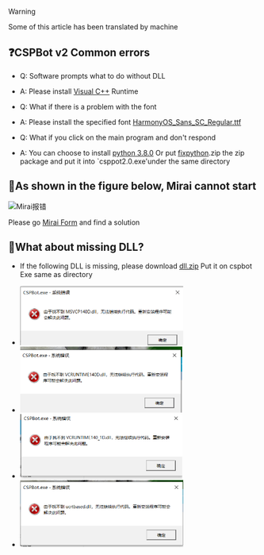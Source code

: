 >[!Warning]
>
>Some of this article has been translated by machine
## ❓CSPBot v2 Common errors
- Q: Software prompts what to do without DLL
- A: Please install [Visual C++](https://docs.microsoft.com/en-us/cpp/windows/latest-supported-vc-redist?view=msvc-170) Runtime

- Q: What if there is a problem with the font
- A: Please install the specified font [HarmonyOS_Sans_SC_Regular.ttf](https://huohuas001.lanzouv.com/iFSlj078w1pe)

- Q: What if you click on the main program and don't respond
- A: You can choose to install [python 3.8.0](https://www.python.org/ftp/python/3.8.0/python-3.8.0-amd64.exe) Or put [fixpython](https://huohuas001.lanzouv.com/imqT407a521g).zip the zip package and put it into `csppot2.0.exe'under the same directory


## 🤖As shown in the figure below, Mirai cannot start

![Mirai报错](https://s3.bmp.ovh/imgs/2022/03/8b05808d2404b3bd.png)

Please go [Mirai Form](https://mirai.mamoe.net/topic/1084/mcl-%E6%97%A0%E6%B3%95%E4%BD%BF%E7%94%A8%E7%9A%84%E7%9B%B8%E5%85%B3%E8%A7%A3%E5%86%B3%E6%96%B9%E6%B3%95-2022-3-25) and find a solution

## 🚗What about missing DLL?
- If the following DLL is missing, please download [dll.zip](https://huohuas001.lanzouv.com/ieqoZ01rge1a) Put it on cspbot Exe same as directory

- <img src="Pic/1.JPG" alt="缺失MSVC140D.dll" style="zoom:60%"/>

- <img src="Pic//2.JPG" alt="缺失VCRUNTIME140D.dll" style="zoom:60%"/>

- <img src="Pic/3.JPG" alt="缺失VCRUNTIME140_1D.dll" style="zoom:60%"/>

- <img src="Pic//4.JPG" alt="缺失uctbased.dll" style="zoom:60%"/>